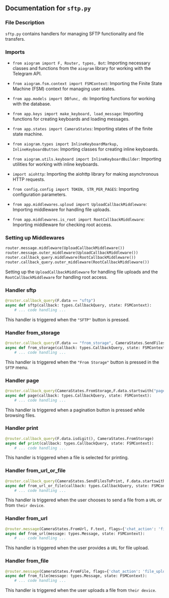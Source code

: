 ## Documentation for `sftp.py`

### File Description

`sftp.py` contains handlers for managing SFTP functionality and file transfers.

### Imports

- `from aiogram import F, Router, types, Bot`: Importing necessary classes and functions from the `aiogram` library for working with the Telegram API.

- `from aiogram.fsm.context import FSMContext`: Importing the Finite State Machine (FSM) context for managing user states.

- `from app.models import DBfunc, db`: Importing functions for working with the database.

- `from app.keys import make_keyboard, load_message`: Importing functions for creating keyboards and loading messages.

- `from app.states import CameraStates`: Importing states of the finite state machine.

- `from aiogram.types import InlineKeyboardMarkup, InlineKeyboardButton`: Importing classes for creating inline keyboards.

- `from aiogram.utils.keyboard import InlineKeyboardBuilder`: Importing utilities for working with inline keyboards.

- `import aiohttp`: Importing the aiohttp library for making asynchronous HTTP requests.

- `from config.config import TOKEN, STR_PER_PAGES`: Importing configuration parameters.

- `from app.middlewares.uploud import UploadCallbackMiddleware`: Importing middleware for handling file uploads.

- `from app.middlewares.is_root import RootCallbackMiddleware`: Importing middleware for checking root access.

### Setting up Middlewares

```python
router.message.middleware(UploadCallbackMiddleware())
router.message.outer_middleware(UploadCallbackMiddleware())
router.callback_query.middleware(RootCallbackMiddleware())
router.callback_query.outer_middleware(RootCallbackMiddleware())
```
Setting up the `UploadCallbackMiddleware` for handling file uploads and the `RootCallbackMiddleware` for handling root access.

### Handler sftp
```python
@router.callback_query(F.data == "sftp")
async def sftp(callback: types.CallbackQuery, state: FSMContext):
    # ... code handling ...
```
This handler is triggered when the `"SFTP"` button is pressed.

### Handler from_storage
```python
@router.callback_query(F.data == "from_storage", CameraStates.SendFilesToPrint)
async def from_storage(callback: types.CallbackQuery, state: FSMContext):
    # ... code handling ...
```
This handler is triggered when the `"From Storage"` button is pressed in the `SFTP` menu.

### Handler page
```python
@router.callback_query(CameraStates.FromStorage,F.data.startswith("page"))
async def page(callback: types.CallbackQuery, state: FSMContext):
    # ... code handling ...
```
This handler is triggered when a pagination button is pressed while browsing files.

### Handler print
```python
@router.callback_query(F.data.isdigit(), CameraStates.FromStorage)
async def print(callback: types.CallbackQuery, state: FSMContext):
    # ... code handling ...
```
This handler is triggered when a file is selected for printing.

### Handler from_url_or_file
```python
@router.callback_query(CameraStates.SendFilesToPrint, F.data.startswith("from"))
async def from_url_or_file(callback: types.CallbackQuery, state: FSMContext):
    # ... code handling ...
```
This handler is triggered when the user chooses to send a file from a `URL` or from `their device`.

### Handler from_url
```python
@router.message(CameraStates.FromUrl, F.text, flags={'chat_action': 'file_upload'})
async def from_url(message: types.Message, state: FSMContext):
    # ... code handling ...
```
This handler is triggered when the user provides a `URL` for file upload.

### Handler from_file
```python
@router.message(CameraStates.FromFile, flags={'chat_action': 'file_upload'})
async def from_file(message: types.Message, state: FSMContext):
    # ... code handling ...
```
This handler is triggered when the user uploads a file from `their device`.